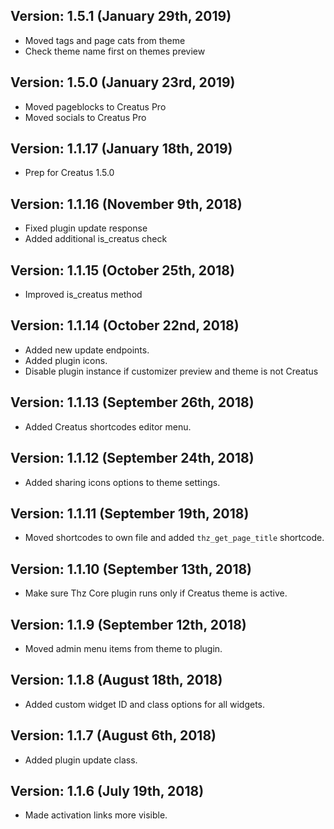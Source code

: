 <div class="thz-docs-codeblock" markdown="1">

## Version: 1.5.1 (January 29th, 2019)
 - Moved tags and page cats from theme
 - Check theme name first on themes preview
 
## Version: 1.5.0 (January 23rd, 2019)
 - Moved pageblocks to Creatus Pro
 - Moved socials to Creatus Pro
 
## Version: 1.1.17 (January 18th, 2019)
 - Prep for Creatus 1.5.0
 
## Version: 1.1.16 (November 9th, 2018)
 - Fixed plugin update response
 - Added additional is_creatus check
 
## Version: 1.1.15 (October 25th, 2018)
 - Improved is_creatus method
 
## Version: 1.1.14 (October 22nd, 2018)
 - Added new update endpoints.
 - Added plugin icons.
 - Disable plugin instance if customizer preview and theme is not Creatus
 
## Version: 1.1.13 (September 26th, 2018)
 - Added Creatus shortcodes editor menu.
 
## Version: 1.1.12 (September 24th, 2018)
 - Added sharing icons options to theme settings.
 
## Version: 1.1.11 (September 19th, 2018)
 - Moved shortcodes to own file and added `thz_get_page_title` shortcode.

## Version: 1.1.10 (September 13th, 2018)
 - Make sure Thz Core plugin runs only if Creatus theme is active.

## Version: 1.1.9 (September 12th, 2018)
 - Moved admin menu items from theme to plugin.

## Version: 1.1.8 (August 18th, 2018)
 - Added custom widget ID and class options for all widgets.

## Version: 1.1.7 (August 6th, 2018)
 - Added plugin update class.

## Version: 1.1.6 (July 19th, 2018)
 - Made activation links more visible.

</div>
